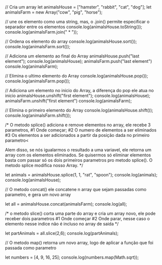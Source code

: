 // Cria um array
let animalsHouse = ["hamster", "rabbit", "cat", "dog"];
let animalsFarm = new Array("cow", "pig", "horse");

// une os elemento como uma string, mas, o .join() permite especificar o separador entre os elementos 
console.log(animalsHouse.toString());
console.log(animalsFarm.join(" * "));

// Ordena os elemento do array
console.log(animalsHouse.sort());
console.log(animalsFarm.sort());

// Adiciona um elemento ao final do Array
animalsHouse.push("last element");
console.log(animalsHouse);
animalsFarm.push("last element")
console.log(animalsFarm);

// Elimina o ultimo elemento do Array
console.log(animalsHouse.pop());
console.log(animalsFarm.pop());

// Adiciona um elemento no inicio do Array, a diferença do pop ele atua no inicio
animalsHouse.unshift("first element");
console.log(animalsHouse);
animalsFarm.unshift("first element")
console.log(animalsFarm);

// Elimina o primeiro elemento do Array
console.log(animalsHouse.shift());
console.log(animalsFarm.shift());

/* O metodo splice() adiciona e remove elementos no array, ele recebe 3 parametros, 
#1 Onde começar; 
#2 O numero de elementos a ser eliminados 
#3 Os elementos a ser adicionados a partir da posição dada no primeiro parametro<

Alem disso, se nós igualarmos o resultado a uma variavel, ele retorna um array com os elementos eliminados.
Se quisermos só eliminar elementos basta com passar só os dois primeiros parametros pro metodo splice().
O metodo splice modifica nosso Array.
*/

let animals = animalsHouse.splice(1, 1, "rat", "spoon");
console.log(animals);
console.log(animalsHouse);

// O metodo concat() ele concatene n array que sejam passadas como parametro, e gera um novo array

let all = animalsHouse.concat(animalsFarm);
console.log(all);

/* o metodo slice() corta uma parte do array e cria um array novo, ele pode receber dois parametros 
#1 Onde começar
#2 Onde parar, nesse caso o elemento nesse indice não é incluso no array de saida
*/

let partAnimals = all.slice(2,6);
console.log(partAnimals);

// O metodo map() retorna um novo array, logo de aplicar a função que foi passada como parametro

let numbers = [4, 9, 16, 25];
console.log(numbers.map(Math.sqrt));